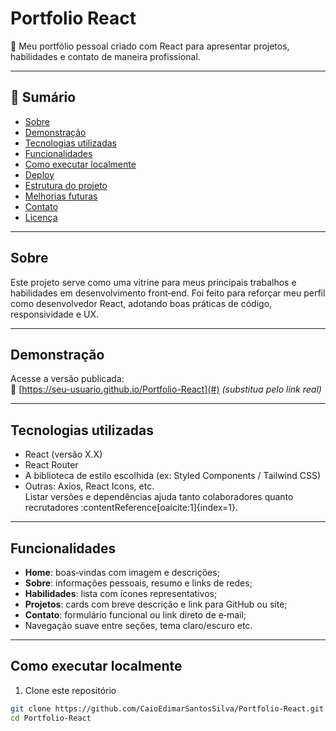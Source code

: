 # Portfolio React

🎨 Meu portfólio pessoal criado com React para apresentar projetos, habilidades e contato de maneira profissional.

---

## 📌 Sumário
- [Sobre](#sobre)
- [Demonstração](#demonstração)
- [Tecnologias utilizadas](#tecnologias-utilizadas)
- [Funcionalidades](#funcionalidades)
- [Como executar localmente](#como-executar-localmente)
- [Deploy](#deploy)
- [Estrutura do projeto](#estrutura-do-projeto)
- [Melhorias futuras](#melhorias-futuras)
- [Contato](#contato)
- [Licença](#licença)

---

## Sobre
Este projeto serve como uma vitrine para meus principais trabalhos e habilidades em desenvolvimento front‑end. Foi feito para reforçar meu perfil como desenvolvedor React, adotando boas práticas de código, responsividade e UX.

---

## Demonstração
Acesse a versão publicada:  
🔗 [https://seu-usuario.github.io/Portfolio-React](#) *(substitua pelo link real)*

---

## Tecnologias utilizadas
- React (versão X.X)
- React Router
- A biblioteca de estilo escolhida (ex: Styled Components / Tailwind CSS)
- Outras: Axios, React Icons, etc.  
Listar versões e dependências ajuda tanto colaboradores quanto recrutadores :contentReference[oaicite:1]{index=1}.

---

## Funcionalidades
- **Home**: boas‑vindas com imagem e descrições;
- **Sobre**: informações pessoais, resumo e links de redes;
- **Habilidades**: lista com ícones representativos;
- **Projetos**: cards com breve descrição e link para GitHub ou site;
- **Contato**: formulário funcional ou link direto de e‑mail;
- Navegação suave entre seções, tema claro/escuro etc.

---

## Como executar localmente

1. Clone este repositório  
```bash
git clone https://github.com/CaioEdimarSantosSilva/Portfolio-React.git
cd Portfolio-React
